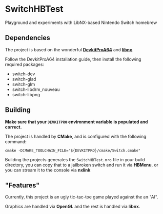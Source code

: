 # SwitchHBTest

Playground and experiments with LibNX-based Nintendo Switch homebrew

## Dependencies

The project is based on the wonderful **[DevkitProA64](https://devkitpro.org/wiki/Getting_Started)** and **[libnx](https://github.com/switchbrew/libnx)**. 

Follow the DevkitProA64 installation guide, then install the following required packages:

 - switch-dev
 - switch-glad
 - switch-glm
 - switch-libdrm_nouveau
 - switch-libpng

## Building

**Make sure that your `DEVKITPRO` environment variable is populated and correct.**

The project is handled by **CMake**, and is configured with the following command:

```
cmake -DCMAKE_TOOLCHAIN_FILE="${DEVKITPRO}/cmake/Switch.cmake"
```

Building the projects generates the `SwitchHBTest.nro` file in your build directory, you can copy that to a jailbroken switch and run it via **HBMenu**, or you can stream it to the console via **nxlink**

## "Features"

Currently, this project is an ugly tic-tac-toe game played against the an "AI".

Graphics are handled via **OpenGL** and the rest is handled via **libnx**.